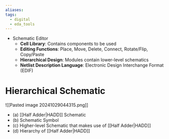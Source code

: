 ```yaml
---
aliases: 
tags:
  - digital
  - eda_tools
---
```


- Schematic Editor
	- **Cell Library**: Contains components to be used
	- **Editing Functions**: Place, Move, Delete, Connect, Rotate/Flip, Copy/Paste
	- **Hierarchical Design**: Modules contain lower-level schematics
	- **Netlist Description Language**: Electronic Design Interchange Format (EDIF)

# Hierarchical Schematic 

![[Pasted image 20241029044315.png]]
- (a) [[Half Adder|HADD]] Schematic
- (b) Schematic Symbol
- (c) Higher-level Schematic that makes use of [[Half Adder|HADD]]
- (d) Hierarchy of [[Half Adder|HADD]]
